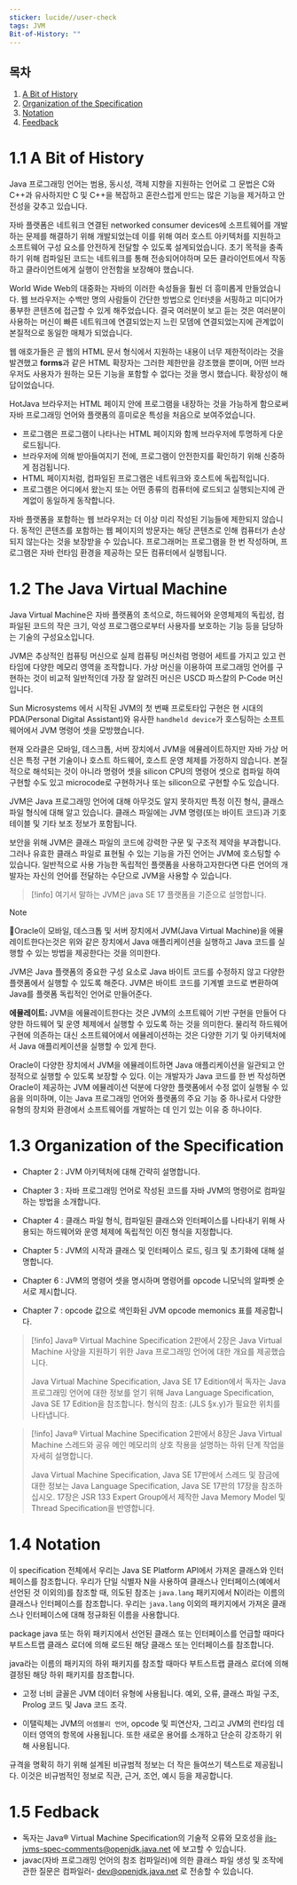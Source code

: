 ```yaml
---
sticker: lucide//user-check
tags: JVM
Bit-of-History: ""
---
```

## 목차

1. [A Bit of History](#A-Bit-of-History)
2. [Organization of the Specification](#Organization-of-the-Specification)
3. [Notation](#Notation)
4. [Feedback](#Feedback)


# 1.1 A Bit of History

Java 프로그래밍 언어는 범용, 동시성, 객체 지향을 지원하는 언어로 그 문법은 C와 C++과 유사하지만 C 및 C++을 복잡하고 혼란스럽게 만드는 많은 기능을 제거하고 안전성을 갖추고 있습니다.

자바 플랫폼은 네트워크 연결된 networked consumer devices에 소프트웨어를 개발하는 문제를 해결하기 위해 개발되었는데 이를 위해 여러 호스트 아키텍처를 지원하고 소프트웨어 구성 요소를 안전하게 전달할 수 있도록 설계되었습니다.
초기 목적을 충족하기 위해 컴파일된 코드는 네트워크를 통해 전송되어야하며 모든 클라이언트에서 작동하고 클라이언트에게 실행이 안전함을 보장해야 했습니다.

World Wide Web의 대중화는 자바의 이러한 속성들을 훨씬 더 흥미롭게 만들었습니다. 웹 브라우저는 수백만 명의 사람들이 간단한 방법으로 인터넷을 서핑하고 미디어가 풍부한 콘텐츠에 접근할 수 있게 해주었습니다. 
결국 여러분이 보고 듣는 것은 여러분이 사용하는 머신이 빠른 네트워크에 연결되었는지 느린 모뎀에 연결되었는지에 관계없이 본질적으로 동일한 매체가 되었습니다.

웹 애호가들은 곧 웹의 HTML 문서 형식에서 지원하는 내용이 너무 제한적이라는 것을 발견했고
**forms**과 같은 HTML 확장자는 그러한 제한만을 강조했을 뿐이며, 어떤 브라우저도 사용자가 원하는 모든 기능을 포함할 수 없다는 것을 명시 했습니다. 확장성이 해답이었습니다.

HotJava 브라우저는 HTML 페이지 안에 프로그램을 내장하는 것을 가능하게 함으로써 자바 프로그래밍 언어와 플랫폼의 흥미로운 특성을 처음으로 보여주었습니다. 

- 프로그램은 프로그램이 나타나는 HTML 페이지와 함께 브라우저에 투명하게 다운로드됩니다. 
- 브라우저에 의해 받아들여지기 전에, 프로그램이 안전한지를 확인하기 위해 신중하게 점검됩니다. 
- HTML 페이지처럼, 컴파일된 프로그램은 네트워크와 호스트에 독립적입니다. 
- 프로그램은 어디에서 왔는지 또는 어떤 종류의 컴퓨터에 로드되고 실행되는지에 관계없이 동일하게 동작합니다.

자바 플랫폼을 포함하는 웹 브라우저는 더 이상 미리 작성된 기능들에 제한되지 않습니다. 
동적인 콘텐츠를 포함하는 웹 페이지의 방문자는 해당 콘텐츠로 인해 컴퓨터가 손상되지 않는다는 것을 보장받을 수 있습니다. 프로그래머는 프로그램을 한 번 작성하며, 프로그램은 자바 런타임 환경을 제공하는 모든 컴퓨터에서 실행됩니다.


# 1.2 The Java Virtual Machine

Java Virtual Machine은 자바 플랫폼의 초석으로, 하드웨어와 운영체제의 독립성, 컴파일된 코드의 작은 크기, 악성 프로그램으로부터 사용자를 보호하는 기능 등을 담당하는 기술의 구성요소입니다.

JVM은 추상적인 컴퓨팅 머신으로 실제 컴퓨팅 머신처럼 명령어 세트를 가지고 있고 런타임에 다양한 메모리 영역을 조작합니다. 가상 머신을 이용하여 프로그래밍 언어를 구현하는 것이 비교적 일반적인데 가장 잘 알려진 머신은 USCD 파스칼의 P-Code 머신입니다.

Sun Microsystems 에서 시작된 JVM의 첫 번째 프로토타입 구현은 현 시대의 PDA(Personal Digital Assistant)와 유사한 `handheld device`가 호스팅하는 소프트웨어에서 JVM 명령어 셋을 모방했습니다.

현재 오라클은 모바일, 데스크톱, 서버 장치에서 JVM을 에뮬레이트하지만 자바 가상 머신은 특정 구현 기술이나 호스트 하드웨어, 호스트 운영 체제를 가정하지 않습니다. 본질적으로 해석되는 것이 아니라 명령어 셋을 silicon CPU의 명령어 셋으로 컴파일 하여 구현할 수도 있고 microcode로 구현하거나 또는 silicon으로 구현할 수도 있습니다.

JVM은 Java 프로그래밍 언어에 대해 아무것도 알지 못하지만 특정 이진 형식, 클래스 파일 형식에 대해 알고 있습니다. 클래스 파일에는 JVM 명령(또는 바이트 코드)과 기호 테이블 및 기타 보조 정보가 포함됩니다.

보안을 위해 JVM은 클래스 파일의 코드에 강력한 구문 및 구조적 제약을 부과합니다. 그러나 유효한 클래스 파일로 표현될 수 있는 기능을 가진 언어는 JVM에 호스팅할 수 있습니다. 일반적으로 사용 가능한 독립적인 플랫폼을 사용하고자한다면 다른 언어의 개발자는 자신의 언어를 전달하는 수단으로 JVM을 사용할 수 있습니다.

> [!info]
> 여기서 말하는 JVM은 java SE 17 플랫폼을 기준으로 설명합니다.
> 
> 

> [!NOTE]
> Oracle이 모바일, 데스크톱 및 서버 장치에서 JVM(Java Virtual Machine)을 에뮬레이트한다는것은 위와 같은 장치에서 Java 애플리케이션을 실행하고 Java 코드를 실행할 수 있는 방법을 제공한다는 것을 의미한다.
> 
> JVM은 Java 플랫폼의 중요한 구성 요소로 Java 바이트 코드를 수정하지 않고 다양한 플랫폼에서 실행할 수 있도록 해준다. JVM은 바이트 코드를 기계별 코드로 변환하여 Java를 플랫폼 독립적인 언어로 만들어준다.
> 
> **에뮬레이트:**
> JVM을 에뮬레이트한다는 것은 JVM의 소프트웨어 기반 구현을 만들어 다양한 하드웨어 및 운영 체제에서 실행할 수 있도록 하는 것을 의미한다. 물리적 하드웨어 구현에 의존하는 대신 소프트웨어에서 에뮬레이션하는 것은 다양한 기기 및 아키텍처에서 Java 애플리케이션을 실행할 수 있게 한다.
> 
> Oracle이 다양한 장치에서 JVM을 에뮬레이트하면 Java 애플리케이션을 일관되고 안정적으로 실행할 수 있도록 보장할 수 있다. 이는 개발자가 Java 코드를 한 번 작성하면 Oracle이 제공하는 JVM 에뮬레이션 덕분에 다양한 플랫폼에서 수정 없이 실행될 수 있음을 의미하며, 이는 Java 프로그래밍 언어와 플랫폼의 주요 기능 중 하나로서 다양한 유형의 장치와 환경에서 소프트웨어를 개발하는 데 인기 있는 이유 중 하나이다.




# 1.3 Organization of the Specification

- Chapter 2 : JVM 아키텍처에 대해 간략히 설명합니다.
  
- Chapter 3 : 자바 프로그래밍 언어로 작성된 코드를 자바 JVM의 명령어로 컴파일하는 방법을 소개합니다.
  
- Chapter 4 : 클래스 파일 형식, 컴파일된 클래스와 인터페이스를 나타내기 위해 사용되는 하드웨어와 운영 체제에 독립적인 이진 형식을 지정합니다.
  
- Chapter 5 : JVM의 시작과 클래스 및 인터페이스 로드, 링크 및 초기화에 대해 설명합니다.
  
- Chapter 6 : JVM의 명령어 셋을 명시하며 명령어를 opcode 니모닉의 알파벳 순서로 제시합니다.
  
- Chapter 7 : opcode 값으로 색인화된 JVM opcode memonics 표를 제공합니다.

> [!info] 
> Java® Virtual Machine Specification 2판에서 2장은 Java Virtual Machine 사양을 지원하기 위한 Java 프로그래밍 언어에 대한 개요를 제공했습니다. 
> 
> Java Virtual Machine Specification, Java SE 17 Edition에서 독자는 Java 프로그래밍 언어에 대한 정보를 얻기 위해 Java Language Specification, Java SE 17 Edition을 참조합니다. 형식의 참조: (JLS §x.y)가 필요한 위치를 나타냅니다.

> [!info] 
> Java® Virtual Machine Specification 2판에서 8장은 Java Virtual Machine 스레드와 공유 메인 메모리의 상호 작용을 설명하는 하위 단계 작업을 자세히 설명합니다.
>  
> Java Virtual Machine Specification, Java SE 17판에서 스레드 및 잠금에 대한 정보는 Java Language Specification, Java SE 17판의 17장을 참조하십시오. 17장은 JSR 133 Expert Group에서 제작한 Java Memory Model 및 Thread Specification을 반영합니다.




# 1.4 Notation

이 specification 전체에서 우리는 Java SE Platform API에서 가져온 클래스와 인터페이스를 참조합니다. 우리가 단일 식별자 N을 사용하여 클래스나 인터페이스(예에서 선언된 것 이외의)를 참조할 때, 의도된 참조는 `java.lang` 패키지에서 N이라는 이름의 클래스나 인터페이스를 참조합니다. 우리는 `java.lang` 이외의 패키지에서 가져온 클래스나 인터페이스에 대해 정규화된 이름을 사용합니다.

package java 또는 하위 패키지에서 선언된 클래스 또는 인터페이스를 언급할 때마다 부트스트랩 클래스 로더에 의해 로드된 해당 클래스 또는 인터페이스를 참조합니다.

java라는 이름의 패키지의 하위 패키지를 참조할 때마다 부트스트랩 클래스 로더에 의해 결정된 해당 하위 패키지를 참조합니다.

- 고정 너비 글꼴은 JVM 데이터 유형에 사용됩니다.
  예외, 오류, 클래스 파일 구조, Prolog 코드 및 Java 코드 조각.
  
- 이탤릭체는 JVM의 `어셈블리 언어`, opcode 및 피연산자, 그리고 JVM의 런타임 데이터 영역의 항목에 사용됩니다. 
  또한 새로운 용어를 소개하고 단순히 강조하기 위해 사용됩니다.

규격을 명확히 하기 위해 설계된 비규범적 정보는 더 작은 들여쓰기 텍스트로 제공됩니다.
이것은 비규범적인 정보로 직관, 근거, 조언, 예시 등을 제공합니다.



# 1.5 Fedback

- 독자는 Java® Virtual Machine Specification의 기술적 오류와 모호성을 jls-jvms-spec-comments@openjdk.java.net 에 보고할 수 있습니다.  
- javac(자바 프로그래밍 언어의 참조 컴파일러)에 의한 클래스 파일 생성 및 조작에 관한 질문은 컴파일러- dev@openjdk.java.net 로 전송할 수 있습니다.